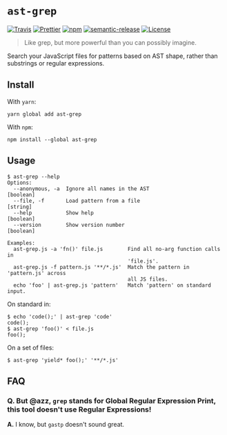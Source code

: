 # `ast-grep`

[![Travis](https://img.shields.io/travis/azz/ast-grep.svg?style=flat-square)](https://travis-ci.org/azz/ast-grep)
[![Prettier](https://img.shields.io/badge/code_style-prettier-ff69b4.svg?style=flat-square)](https://github.com/prettier/prettier)
[![npm](https://img.shields.io/npm/v/ast-grep.svg?style=flat-square)](https://npmjs.org/ast-grep)
[![semantic-release](https://img.shields.io/badge/%20%20%F0%9F%93%A6%F0%9F%9A%80-semantic--release-e10079.svg?style=flat-square)](https://github.com/semantic-release/semantic-release)
[![License](https://img.shields.io/badge/license-MIT-blue.svg?style=flat-square)](LICENSE)

> Like grep, but more powerful than you can possibly imagine.

Search your JavaScript files for patterns based on AST shape, rather than substrings or regular expressions.

## Install

With `yarn`:

```shellsession
yarn global add ast-grep
```

With `npm`:

```shellsession
npm install --global ast-grep
```

## Usage

```shellsession
$ ast-grep --help
Options:
  --anonymous, -a  Ignore all names in the AST                         [boolean]
  --file, -f       Load pattern from a file                             [string]
  --help           Show help                                           [boolean]
  --version        Show version number                                 [boolean]

Examples:
  ast-grep.js -a 'fn()' file.js        Find all no-arg function calls in
                                       'file.js'.
  ast-grep.js -f pattern.js '**/*.js'  Match the pattern in 'pattern.js' across
                                       all JS files.
  echo 'foo' | ast-grep.js 'pattern'   Match 'pattern' on standard input.
```

On standard in:

```shellsession
$ echo 'code();' | ast-grep 'code'
code();
$ ast-grep 'foo()' < file.js
foo();
```

On a set of files:

```shellsession
$ ast-grep 'yield* foo();' '**/*.js'
```

## FAQ

### Q. But @azz, `grep` stands for Global Regular Expression Print, this tool doesn't use Regular Expressions!

**A.** I know, but `gastp` doesn't sound great.
